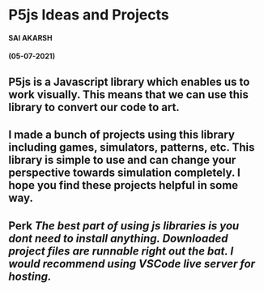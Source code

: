 # P5js Ideas and Projects
#### SAI AKARSH
#### (05-07-2021)

P5js is a Javascript library which enables us to work visually.
This means that we can use this library to convert our code to art.
---
I made a bunch of projects using this library including games, simulators, patterns, etc.
This library is simple to use and can change your perspective towards simulation completely.
I hope you find these projects helpful in some way.
---
**Perk**
*The best part of using js libraries is you dont need to install anything. Downloaded project files are runnable right out the bat. I would recommend using VSCode live server for hosting.*
---